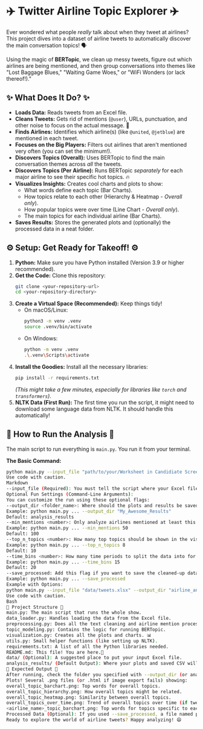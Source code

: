 # ✈️ Twitter Airline Topic Explorer ✈️

Ever wondered what people *really* talk about when they tweet at airlines? This project dives into a dataset of airline tweets to automatically discover the main conversation topics! 🗣️

Using the magic of **BERTopic**, we clean up messy tweets, figure out which airlines are being mentioned, and then group conversations into themes like "Lost Baggage Blues," "Waiting Game Woes," or "WiFi Wonders (or lack thereof!)."

## ✨ What Does It Do? ✨

*   **Loads Data:** Reads tweets from an Excel file.
*   **Cleans Tweets:** Gets rid of mentions (`@user`), URLs, punctuation, and other noise to focus on the actual message. 🧹
*   **Finds Airlines:** Identifies which airline(s) (like `@united`, `@jetblue`) are mentioned in each tweet.
*   **Focuses on the Big Players:** Filters out airlines that aren't mentioned very often (you can set the minimum!).
*   **Discovers Topics (Overall):** Uses BERTopic to find the main conversation themes across *all* the tweets.
*   **Discovers Topics (Per Airline):** Runs BERTopic *separately* for each major airline to see their specific hot topics. 🔥
*   **Visualizes Insights:** Creates cool charts and plots to show:
    *   What words define each topic (Bar Charts).
    *   How topics relate to each other (Hierarchy & Heatmap - *Overall only*).
    *   How popular topics were over time (Line Chart - *Overall only*).
    *   The main topics for each individual airline (Bar Charts).
*   **Saves Results:** Stores the generated plots and (optionally) the processed data in a neat folder.

## ⚙️ Setup: Get Ready for Takeoff! ⚙️

1.  **Python:** Make sure you have Python installed (Version 3.9 or higher recommended).
2.  **Get the Code:** Clone this repository:
    ```bash
    git clone <your-repository-url>
    cd <your-repository-directory>
    ```
3.  **Create a Virtual Space (Recommended):** Keep things tidy!
    *   On macOS/Linux:
        ```bash
        python3 -m venv .venv
        source .venv/bin/activate
        ```
    *   On Windows:
        ```bash
        python -m venv .venv
        .\.venv\Scripts\activate
        ```
4.  **Install the Goodies:** Install all the necessary libraries:
    ```bash
    pip install -r requirements.txt
    ```
    *(This might take a few minutes, especially for libraries like `torch` and `transformers`)*.
5.  **NLTK Data (First Run):** The first time you run the script, it might need to download some language data from NLTK. It should handle this automatically!

## 🚀 How to Run the Analysis 🚀

The main script to run everything is `main.py`. You run it from your terminal.

**The Basic Command:**

```bash
python main.py --input_file "path/to/your/Worksheet in Candidiate Screening Assignment_Associate Data Scientist (002).xlsx"
Use code with caution.
Markdown
--input_file (Required): You must tell the script where your Excel file is located. Replace the example path with the actual path to your file.
Optional Fun Settings (Command-Line Arguments):
You can customize the run using these optional flags:
--output_dir <folder_name>: Where should the plots and results be saved?
Example: python main.py ... --output_dir "My_Awesome_Results"
Default: analysis_results
--min_mentions <number>: Only analyze airlines mentioned at least this many times.
Example: python main.py ... --min_mentions 50
Default: 100
--top_n_topics <number>: How many top topics should be shown in the visualizations?
Example: python main.py ... --top_n_topics 8
Default: 10
--time_bins <number>: How many time periods to split the data into for the "Topics Over Time" plot?
Example: python main.py ... --time_bins 15
Default: 20
--save_processed: Add this flag if you want to save the cleaned-up data (without sentiment) to a CSV file in the output directory.
Example: python main.py ... --save_processed
Example with Options:
python main.py --input_file "data/tweets.xlsx" --output_dir "airline_analysis_v1" --min_mentions 75 --top_n_topics 12 --save_processed
Use code with caution.
Bash
📁 Project Structure 📁
main.py: The main script that runs the whole show.
data_loader.py: Handles loading the data from the Excel file.
preprocessing.py: Does all the text cleaning and airline mention processing.
topic_modeling.py: Contains the logic for running BERTopic.
visualization.py: Creates all the plots and charts. 📊
utils.py: Small helper functions (like setting up NLTK).
requirements.txt: A list of all the Python libraries needed.
README.md: This file! You are here.📍
data/ (Optional): A suggested place to put your input Excel file.
analysis_results/ (Default Output): Where your plots and saved CSV will appear.
🎉 Expected Output 🎉
After running, check the folder you specified with --output_dir (or analysis_results by default). You should find:
Plots! Several .png files (or .html if image export fails) showing:
overall_topic_barchart.png: Top words for overall topics.
overall_topic_hierarchy.png: How overall topics might be related.
overall_topic_heatmap.png: Similarity between overall topics.
overall_topics_over_time.png: Trend of overall topics over time (if tweet_created data was valid).
<airline_name>_topic_barchart.png: Top words for topics specific to each major airline.
Processed Data (Optional): If you used --save_processed, a file named processed_tweets_no_sentiment.csv containing the cleaned data.
Ready to explore the world of airline tweets? Happy analyzing! 😄

